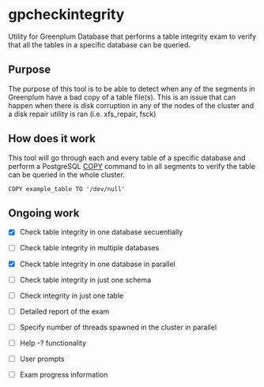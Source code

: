 # gpcheckintegrity
Utility for Greenplum Database that performs a table integrity exam to verify that all the tables in a specific database can be queried. 

## Purpose
The purpose of this tool is to be able to detect when any of the segments in Greenplum have a bad copy of a table file(s). This is an issue that can happen when there is disk corruption in any of the nodes of the cluster and a disk repair utility is ran (i.e. xfs_repair, fsck)

## How does it work
This tool will go through each and every table of a specific database and perform a PostgreSQL [COPY](http://www.postgresql.org/docs/9.1/static/sql-copy.html) command to in all segments to verify the table can be queried in the whole cluster. 

```
COPY example_table TO '/dev/null'
```

## Ongoing work
- [x] Check table integrity in one database secuentially
- [ ] Check table integrity in multiple databases
- [x] Check table integrity in one database in parallel
- [ ] Check table integrity in just one schema
- [ ] Check integrity in just one table
- [ ] Detailed report of the exam
- [ ] Specify number of threads spawned in the cluster in parallel
- [ ] Help -? functionality
- [ ] User prompts
- [ ] Exam progress information




